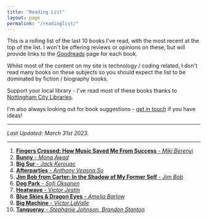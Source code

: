 ```yaml
---
title: "Reading List"
layout: page
permalink: "/readinglist/"
---
```

<div class="container">
    <div class="row">
        <div class="col-md-12">
            <p>This is a rolling list of the last 10 books I've read, with the most recent at the top of the list.  I won't be offering reviews or opinions on these, but will provide links to the <a href="https://www.goodreads.com/" target="_blank">Goodreads</a> page for each book.</p>
            <p>Whilst most of the content on my site is technology / coding related, I don't read many books on these subjects so you should expect the list to be dominated by fiction / biography books.</p>
            <p>Support your local library - I've read most of these books thanks to <a href="https://www.nottinghamcitylibraries.co.uk/" target="_blank">Nottingham City Libraries</a>.</p>
            <p>I'm also always looking out for book suggestions - <a href="/contact">get in touch</a> if you have ideas!</p>
            <hr/>
            <p><i>Last Updated: March 31st 2023.</i></p>
            <hr/>
            <ol>
              <li><a href="https://www.goodreads.com/book/show/61079149-fingers-crossed" target="_blank"><b>Fingers Crossed: How Music Saved Me From Success</b> - <i>Miki Berenyi</i></a></li>
              <li><a href="https://www.goodreads.com/book/show/42815544-bunny" target="_blank"><b>Bunny</b> - <i>Mona Awad</i></a></li>
              <li><a href="https://www.goodreads.com/book/show/50140.Big_Sur" target="_blank"><b>Big Sur</b> - <i>Jack Kerouac</i></a></li>
              <li><a href="https://www.goodreads.com/book/show/51733706-afterparties" target="_blank"><b>Afterparties</b> - <i>Anthony Veasna So</i></a></li>
              <li><a href="https://www.goodreads.com/book/show/42550422-jim-bob-from-carter" target="_blank"><b>Jim Bob from Carter: In the Shadow of My Former Self</b> - <i>Jim Bob</i></a></li>
              <li><a href="https://www.goodreads.com/book/show/55573520-dog-park" target="_blank"><b>Dog Park</b> - <i>Sofi Oksanen</i></a></li>
              <li><a href="https://www.goodreads.com/book/show/55711633-heatwave" target="_blank"><b>Heatwave</b> - <i>Victor Jestin</i></a></li>
              <li><a href="https://www.goodreads.com/book/show/57916558-blue-skies-and-dragon-eyes" target="_blank"><b>Blue Skies & Dragon Eyes</b> - <i>Amelia Barlow</i></a></li>
              <li><a href="https://www.goodreads.com/book/show/6488057-big-machine" target="_blank"><b>Big Machine</b> - <i>Victor LaValle</i></a></li>
              <li><a href="https://www.goodreads.com/book/show/59135431-tanqueray" target="_blank"><b>Tanqueray</b> - <i>Stephanie Johnson, Brandon Stanton</i></a></li>
            </ol>
         </div>
   </div>
</div>

